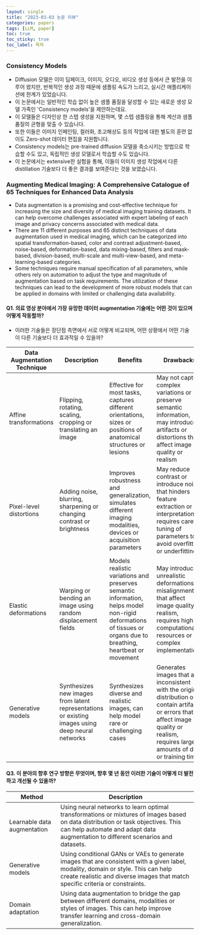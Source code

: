 ```yaml
---
layout: single
title: "2023-03-03 논문 리뷰"
categories: papers
tags: [LLM, paper]
toc: true
toc_sticky: true
toc_label: 목차
---
```


### Consistency Models
- Diffusion 모델은 이미 딥페이크, 이미지, 오디오, 비디오 생성 등에서 큰 발전을 이루어 왔지만, 반복적인 생성 과정 때문에 샘플링 속도가 느리고, 실시간 애플리케이션에 한계가 있었습니다.
- 이 논문에서는 일반적인 학습 없이 높은 샘플 품질을 달성할 수 있는 새로운 생성 모델 가족인 'Consistency models'을 제안하는데요.
- 이 모델들은 디자인상 한 스텝 생성을 지원하며, 몇 스텝 샘플링을 통해 계산과 샘플 품질의 균형을 맞출 수 있습니다.
- 또한 이들은 이미지 인페인팅, 컬러화, 초고해상도 등의 작업에 대한 별도의 훈련 없이도 Zero-shot 데이터 편집을 지원합니다.
- Consistency models는 pre-trained diffusion 모델을 축소시키는 방법으로 학습할 수도 있고, 독립적인 생성 모델로서 학습할 수도 있습니다.
- 이 논문에서는 extensive한 실험을 통해, 이들이 이미지 생성 작업에서 다른 distillation 기술보다 더 좋은 결과를 보여준다는 것을 보였습니다.

### Augmenting Medical Imaging: A Comprehensive Catalogue of 65 Techniques for Enhanced Data Analysis
- Data augmentation is a promising and cost-effective technique for increasing the size and diversity of medical imaging training datasets. It can help overcome challenges associated with expert labeling of each image and privacy concerns associated with medical data.
- There are 11 different purposes and 65 distinct techniques of data augmentation used in medical imaging, which can be categorized into spatial transformation-based, color and contrast adjustment-based, noise-based, deformation-based, data mixing-based, filters and mask-based, division-based, multi-scale and multi-view-based, and meta-learning-based categories.
- Some techniques require manual specification of all parameters, while others rely on automation to adjust the type and magnitude of augmentation based on task requirements. The utilization of these techniques can lead to the development of more robust models that can be applied in domains with limited or challenging data availability.

#### Q1. 의료 영상 분야에서 가장 유망한 데이터 augmentation 기술에는 어떤 것이 있으며 어떻게 작동할까?
- 이러한 기술들은 장단점 측면에서 서로 어떻게 비교되며, 어떤 상황에서 어떤 기술이 다른 기술보다 더 효과적일 수 있을까?

| Data Augmentation Technique | Description                                                                                      | Benefits                                                                                                                                                        | Drawbacks                                                                                                                                                                                  |
| --------------------------- | ------------------------------------------------------------------------------------------------ | --------------------------------------------------------------------------------------------------------------------------------------------------------------- | ------------------------------------------------------------------------------------------------------------------------------------------------------------------------------------------ |
| Affine transformations      | Flipping, rotating, scaling, cropping or translating an image                                    | Effective for most tasks, captures different orientations, sizes or positions of anatomical structures or lesions                                               | May not capture complex variations or preserve semantic information, may introduce artifacts or distortions that affect image quality or realism                                           |
| Pixel-level distortions     | Adding noise, blurring, sharpening or changing contrast or brightness                            | Improves robustness and generalization, simulates different imaging modalities, devices or acquisition parameters                                               | May reduce contrast or introduce noise that hinders feature extraction or interpretation, requires careful tuning of parameters to avoid overfitting or underfitting                       |
| Elastic deformations        | Warping or bending an image using random displacement fields                                     | Models realistic variations and preserves semantic information, helps model non-rigid deformations of tissues or organs due to breathing, heartbeat or movement | May introduce unrealistic deformations or misalignments that affect image quality or realism, requires high computational resources or complex implementations                             |
| Generative models           | Synthesizes new images from latent representations or existing images using deep neural networks | Synthesizes diverse and realistic images, can help model rare or challenging cases                                                                              | Generates images that are inconsistent with the original distribution or contain artifacts or errors that affect image quality or realism, requires large amounts of data or training time |

#### Q3. 이 분야의 향후 연구 방향은 무엇이며, 향후 몇 년 동안 이러한 기술이 어떻게 더 발전하고 개선될 수 있을까?

| Method                      | Description                                                                                                                                                                                                         |
| --------------------------- | ------------------------------------------------------------------------------------------------------------------------------------------------------------------------------------------------------------------- |
| Learnable data augmentation | Using neural networks to learn optimal transformations or mixtures of images based on data distribution or task objectives. This can help automate and adapt data augmentation to different scenarios and datasets. |
| Generative models           | Using conditional GANs or VAEs to generate images that are consistent with a given label, modality, domain or style. This can help create realistic and diverse images that match specific criteria or constraints. |
| Domain adaptation           | Using data augmentation to bridge the gap between different domains, modalities or styles of images. This can help improve transfer learning and cross-domain generalization.                                       |





